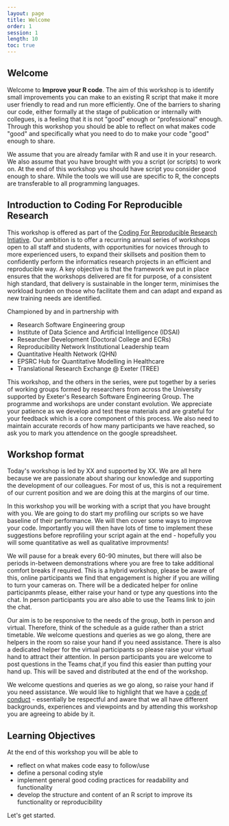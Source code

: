 ```yaml
---
layout: page
title: Welcome
order: 1
session: 1
length: 10
toc: true
---
```


## Welcome

Welcome to **Improve your R code**. The aim of this workshop is to identify small improvements you can make to an existing R script that make it more user friendly to read and run more efficiently. One of the barriers to sharing our code, either formally at the stage of publication or internally with collegues, is a feeling that it is not "good" enough or "professional" enough. Through this workshop you should be able to reflect on what makes code "good" and specifically what you need to do to make your code "good" enough to share. 

We assume that you are already familar with R and use it in your research. We also assume that you have brought with you a script (or scripts) to work on.  At the end of this workshop you should have script you consider good enough to share. While the tools we will use are specific to R, the concepts are transferable to all programming languages.

## Introduction to Coding For Reproducible Research

This workshop is offered as part of the [Coding For Reproducible Research Intiative](https://uniexeterrse.github.io/workshop-homepage/). 
Our ambition is to offer a recurring annual series of workshops open to all staff and students, with opportunities for novices through to more experienced users, to expand their skillsets and position them to confidently perform the informatics research projects in an efficient and reproducible way. A key objective is that the framework we put in place ensures that the workshops delivered are fit for purpose, of a consistent high standard, that delivery is sustainable in the longer term, minimises the workload burden on those who facilitate them and can adapt and expand as new training needs are identified.

Championed by and in partnership with

- Research Software Engineering group
- Institute of Data Science and Artificial Intelligence (IDSAI)
- Researcher Development (Doctoral College and ECRs)
- Reproducibility Network Institutional Leadership team
- Quantitative Health Network (QHN) 
- EPSRC Hub for Quantitative Modelling in Healthcare
- Translational Research Exchange @ Exeter (TREE)

This workshop, and the others in the series, were put together by a series of working groups formed by researchers from across the University supported by Exeter's Research Software Engineering Group. The programme and workshops are under constant evolution. We appreciate your patience as we develop and test these materials and are grateful for your feedback which is a core component of this process. We also need to maintain accurate records of how many participants we have reached, so ask you to mark you attendence on the google spreadsheet.

## Workshop format

Today's workshop is led by XX and supported by XX. We are all here because we are passionate about sharing our knowledge and supporting the development of our colleagues. For most of us, this is not a requirement of our current position and we are doing this at the margins of our time.

In this workshop you will be working with a script that you have brought with you. We are going to do start my profiling our scripts so we have baseline of their performance. We will then cover some ways to improve your code. Importantly you will then have lots of time to implement these suggestions before reprofiling your script again at the end - hopefully you will some quantitative as well as qualitative improvments! 

We will pause for a break every 60-90 minutes, but there will also be periods in-between demonstrations where you are free to take additional comfort breaks if required.  This is a hybrid workshop, please be aware of this, online participants we find that engagement is higher if you are willing to turn your cameras on. There will be a dedicated helper for online participanmts please, either raise your hand or type any questions into the chat. In person participants you are also able to use the Teams link to join the chat. 

Our aim is to be responsive to the needs of the group, both in person and virtual. Therefore, think of the schedule as a guide rather than a strict timetable. We welcome questions and queries as we go along, there are helpers in the room so raise your hand if you need assistance. There is also a dedicated helper for the virtual participants so please raise your virtual hand to attract their attention. In person participants you are welcome to post questions in the Teams chat,if you find this easier than putting your hand up. This will be saved and distributed at the end of the workshop.  

We welcome questions and queries as we go along, so raise your hand if you need assistance. We would like to highlight that we have a [code of conduct](https://uniexeterrse.github.io/improve-r-code/code.html)  - essentially be respectful and aware that we all have different backgrounds, experiences and viewpoints and by attending this workshop you are agreeing to abide by it.

## Learning Objectives

At the end of this workshop you will be able to

- reflect on what makes code easy to follow/use
- define a personal coding style
- implement general good coding practices for readability and functionality
- develop the structure and content of an R script to improve its functionality or reproducibility

Let's get started.
